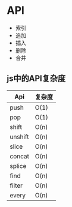 # API

- 索引
- 追加
- 插入
- 删除
- 合并

## js中的API复杂度

|Api |复杂度|
|--- | --- |
|push|  O(1) |
|pop|  O(1) |
|shift| O(n) |
|unshift| O(n) |
|slice| O(n) |
|concat| O(n) |
|splice| O(n) |
|find| O(n) |
|filter| O(n) |
|every| O(n) |
